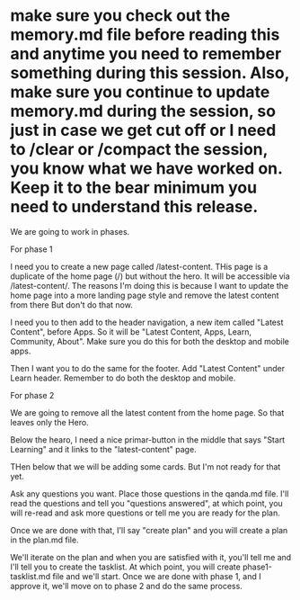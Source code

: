 # make sure you check out the memory.md file before reading this and anytime you need to remember something during this session.  Also, make sure you continue to update memory.md during the session, so just in case we get cut off or I need to /clear or /compact the session, you know what we have worked on.  Keep it to the bear minimum you need to understand this release.

We are going to work in phases.

For phase 1

I need you to create a new page called /latest-content.  THis page is a duplicate of the home page (/) but without the hero.  It will be accessible via /latest-content/.   The reasons I'm doing this is because I want to update the home page into a more landing page style and remove the latest content from there  But don't do that now.

I need you to then add to the header navigation, a new item called "Latest Content", before Apps.   So it will be "Latest Content, Apps, Learn, Community, About".   Make sure you do this for both the desktop and mobile apps.

Then I want you to do the same for the footer.   Add "Latest Content" under Learn header.  Remember to do both the desktop and mobile.

For phase 2

We are going to remove all the latest content from the home page. So that leaves only the Hero.

Below the hearo, I need a nice primar-button in the middle that says "Start Learning" and it links to the "latest-content" page.

THen below that we will be adding some cards.  But I'm not ready for that yet.   

Ask any questions you want.  Place those questions in the qanda.md file.  I'll read the questions and tell you "questions answered", at which point, you will re-read and ask more questions or tell me you are ready for the plan.

Once we are done with that, I'll say "create plan" and you will create a plan in the plan.md file.

We'll iterate on the plan and when you are satisfied with it, you'll tell me and I'll tell you to create the tasklist.  At which point, you will create phase1-tasklist.md file and we'll start.  Once we are done with phase 1, and I approve it, we'll move on to phase 2 and do the same process.